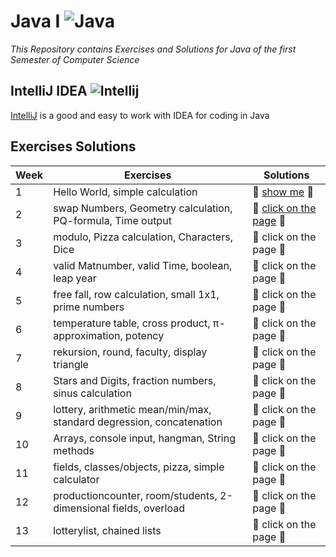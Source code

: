# Java I ![Java](https://img.icons8.com/color/32/000000/java-coffee-cup-logo.png)

*This Repository contains Exercises and Solutions for Java of the first Semester of Computer Science*

## IntelliJ IDEA ![Intellij](https://img.icons8.com/color/26/000000/intellij-idea.png)

[IntelliJ](https://www.jetbrains.com/de-de/idea/download/#section=windows) is a good and easy to work with IDEA for coding in Java

## Exercises Solutions

|Week| Exercises | Solutions |
| --- | --- | --- |
| 1 | Hello World, simple calculation | :flashlight: [show me](https://github.com/Combeter201/Java-I/tree/master/src/units/first) :page_facing_up: |
| 2 | swap Numbers, Geometry calculation, PQ-formula, Time output| :flashlight: [click on the page](https://github.com/Combeter201/Java-I/tree/master/src/units/second) :page_facing_up: |
| 3 | modulo, Pizza calculation, Characters, Dice | :flashlight: click on the page :page_facing_up: |
| 4 | valid Matnumber, valid Time, boolean, leap year | :flashlight: click on the page :page_facing_up: |
| 5 | free fall, row calculation, small 1x1, prime numbers | :flashlight: click on the page :page_facing_up: |
| 6 | temperature table, cross product, π-approximation, potency | :flashlight: click on the page :page_facing_up: |
| 7 | rekursion, round, faculty, display triangle | :flashlight: click on the page :page_facing_up: |
| 8 | Stars and Digits, fraction numbers, sinus calculation | :flashlight: click on the page :page_facing_up: |
| 9 | lottery, arithmetic mean/min/max, standard degression, concatenation | :flashlight: click on the page :page_facing_up: |
| 10 | Arrays, console input, hangman, String methods | :flashlight: click on the page :page_facing_up: |
| 11 | fields, classes/objects, pizza, simple calculator | :flashlight: click on the page :page_facing_up: |
| 12 | productioncounter, room/students, 2-dimensional fields, overload | :flashlight: click on the page :page_facing_up: |
| 13 | lotterylist, chained lists | :flashlight: click on the page :page_facing_up: |
